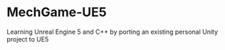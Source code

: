 # MechGame-UE5
Learning Unreal Engine 5 and C++ by porting an existing personal Unity project to UE5
